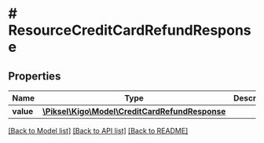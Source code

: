 # # ResourceCreditCardRefundResponse

## Properties

Name | Type | Description | Notes
------------ | ------------- | ------------- | -------------
**value** | [**\Piksel\Kigo\Model\CreditCardRefundResponse**](CreditCardRefundResponse.md) |  | [optional] 

[[Back to Model list]](../../README.md#documentation-for-models) [[Back to API list]](../../README.md#documentation-for-api-endpoints) [[Back to README]](../../README.md)


